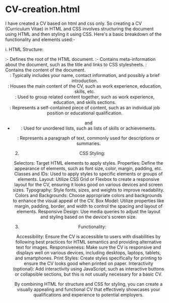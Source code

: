 # CV-creation.html

I have created a CV based on html and css only. 
So creating a CV (Curriculum Vitae) in HTML and CSS involves structuring the document using HTML and then styling it using CSS. Here's a basic breakdown of the functionality and elements used:-

i. HTML Structure:
   
 <html>:- Defines the root of the HTML document.
<head>:- Contains meta-information about the document, such as the title and links to CSS stylesheets.
<body>: Contains the content of the document.
<header>: Typically includes your name, contact information, and possibly a brief introduction.
<main>: Houses the main content of the CV, such as work experience, education, skills, etc.
<section>: Used to group related content together, such as work experience, education, and skills sections.
<article>: Represents a self-contained piece of content, such as an individual job position or educational qualification.
<ul> and <li>: Used for unordered lists, such as lists of skills or achievements.
<p>: Represents a paragraph of text, commonly used for descriptions or summaries.

2. CSS Styling:

Selectors: Target HTML elements to apply styles.
Properties: Define the appearance of elements, such as font size, color, margin, padding, etc.
Classes and IDs: Used to apply styles to specific elements or groups of elements.
Layout: Utilize CSS Grid or Flexbox to create a responsive layout for the CV, ensuring it looks good on various devices and screen sizes.
Typography: Style fonts, sizes, and weights to improve readability.
Colors and Backgrounds: Choose appropriate colors and backgrounds to enhance the visual appeal of the CV.
Box Model: Utilize properties like margin, padding, border, and width to control the spacing and layout of elements.
Responsive Design: Use media queries to adjust the layout and styling based on the device's screen size.

3. Functionality:

Accessibility: Ensure the CV is accessible to users with disabilities by following best practices for HTML semantics and providing alternative text for images.
Responsiveness: Make sure the CV is responsive and displays well on various devices, including desktops, laptops, tablets, and smartphones.
Print Styles: Create styles specifically for printing to ensure the CV looks good when printed on paper.
Interactivity (optional): Add interactivity using JavaScript, such as interactive buttons or collapsible sections, but this is not usually necessary for a basic CV.

By combining HTML for structure and CSS for styling, you can create a visually appealing and functional CV that effectively showcases your qualifications and experience to potential employers.
